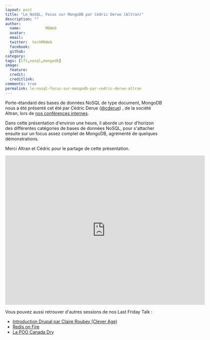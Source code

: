 ```yaml
---
layout: post
title: "Le NoSQL, Focus sur MongoDB par Cédric Derue (Altran)"
description: ""
author:
  name:           M6Web
  avatar:         
  email:          
  twitter:  techM6Web      
  facebook:       
  github:    
category: 
tags: [lft,nosql,mongodb]
image:
  feature: 
  credit: 
  creditlink: 
comments: true  
permalink: le-nosql-focus-sur-mongodb-par-cedric-derue-altran
---
```


Porte-étandard des bases de données NoSQL de type document, MongoDB nous a été présenté cet été par Cédric Derue ([@cderue](https://twitter.com/cderue)) , de la société Altran, lors de [nos conférences internes](http://tech.m6web.fr/organiser-des-conferences-technique-en-interne).

Dans cette présentation d'environ une heure, il aborde un tour d'horizon des différentes catégories de bases de données NoSQL, pour s'attacher ensuite sur un focus assez complet de MongoDB, agrémenté de quelques démonstrations.

Merci Altran et Cédric pour le partage de cette présentation.



<iframe allowfullscreen="" frameborder="0" height="480" src="http://www.youtube.com/embed/NsG2smTBGuM?wmode=transparent&feature=oembed" width="640"></iframe>

Vous pouvez aussi retrouver d'autres sessions de nos Last Friday Talk :

- [Introduction Drupal par Claire Roubey (Clever Age)](http://tech.m6web.fr/introduction-%C3%A0-drupal-par-claire-roubey-clever-age)
- [Redis on Fire](http://tech.m6web.fr/redis-on-fire)
- [La POO Canada Dry](http://tech.m6web.fr/la-poo-canada-dry)



